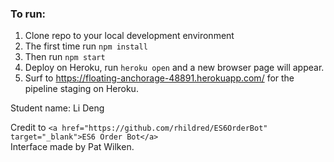 ### To run:

1. Clone repo to your local development environment
2. The first time run `npm install`
3. Then run `npm start`
4. Deploy on Heroku, run `heroku open` and a new browser page will appear.
5. Surf to https://floating-anchorage-48891.herokuapp.com/ for the pipeline staging on Heroku.

Student name: Li Deng

Credit to `<a href="https://github.com/rhildred/ES6OrderBot" target="_blank">ES6 Order Bot</a>`  
Interface made by Pat Wilken.
